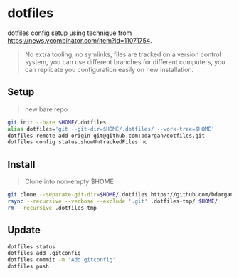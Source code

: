 # dotfiles

dotfiles config setup using technique from https://news.ycombinator.com/item?id=11071754.

> No extra tooling, no symlinks, files are tracked on a version control system, you can use different branches for different computers, you can replicate you configuration easily on new installation.


## Setup
> new bare repo
```sh
git init --bare $HOME/.dotfiles
alias dotfiles='git --git-dir=$HOME/.dotfiles/ --work-tree=$HOME'
dotfiles remote add origin git@github.com:bdargan/dotfiles.git
dotfiles config status.showUntrackedFiles no
```

## Install
> Clone into non-empty $HOME
```sh
git clone --separate-git-dir=$HOME/.dotfiles https://github.com/bdargan/dotfiles.git .dotfiles-tmp
rsync --recursive --verbose --exclude '.git' .dotfiles-tmp/ $HOME/
rm --recursive .dotfiles-tmp
```

## Update
```sh
dotfiles status
dotfiles add .gitconfig
dotfiles commit -m 'Add gitconfig'
dotfiles push
```

